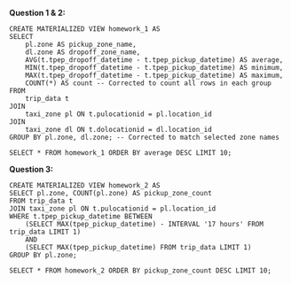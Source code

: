 **Question 1 & 2:**
```
CREATE MATERIALIZED VIEW homework_1 AS
SELECT
    pl.zone AS pickup_zone_name,
    dl.zone AS dropoff_zone_name,
    AVG(t.tpep_dropoff_datetime - t.tpep_pickup_datetime) AS average,
    MIN(t.tpep_dropoff_datetime - t.tpep_pickup_datetime) AS minimum,
    MAX(t.tpep_dropoff_datetime - t.tpep_pickup_datetime) AS maximum,
    COUNT(*) AS count -- Corrected to count all rows in each group
FROM
    trip_data t
JOIN
    taxi_zone pl ON t.pulocationid = pl.location_id
JOIN
    taxi_zone dl ON t.dolocationid = dl.location_id
GROUP BY pl.zone, dl.zone; -- Corrected to match selected zone names
```
`SELECT * FROM homework_1 ORDER BY average DESC LIMIT 10;`


**Question 3:**
```
CREATE MATERIALIZED VIEW homework_2 AS
SELECT pl.zone, COUNT(pl.zone) AS pickup_zone_count
FROM trip_data t
JOIN taxi_zone pl ON t.pulocationid = pl.location_id
WHERE t.tpep_pickup_datetime BETWEEN
    (SELECT MAX(tpep_pickup_datetime) - INTERVAL '17 hours' FROM trip_data LIMIT 1)
    AND
    (SELECT MAX(tpep_pickup_datetime) FROM trip_data LIMIT 1)
GROUP BY pl.zone;
```
`SELECT * FROM homework_2 ORDER BY pickup_zone_count DESC LIMIT 10;`